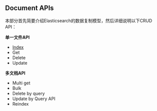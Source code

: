 ## Document APIs

本部分首先简要介绍Elasticsearch的数据复制模型，然后详细说明以下CRUD API：

**单一文件API**

- [Index](/rest-apis/docs/docs-index.md)
- Get
- Delete
- Update

**多文档API**

- Multi get
- Bulk
- Delete by query
- Update by Query API
- Reindex